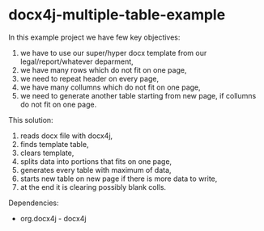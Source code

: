 # docx4j-multiple-table-example

In this example project we have few key objectives:

1. we have to use our super/hyper docx template from our legal/report/whatever deparment,
1. we have many rows which do not fit on one page,
1. we need to repeat header on every page,
1. we have many collumns which do not fit on one page,
1. we need to generate another table starting from new page, if collumns do not fit on one page.

This solution:

1. reads docx file with docx4j,
1. finds template table,
1. clears template,
1. splits data into portions that fits on one page,
1. generates every table with maximum of data,
1. starts new table on new page if there is more data to write,
1. at the end it is clearing possibly blank colls.

Dependencies:

- org.docx4j - docx4j
